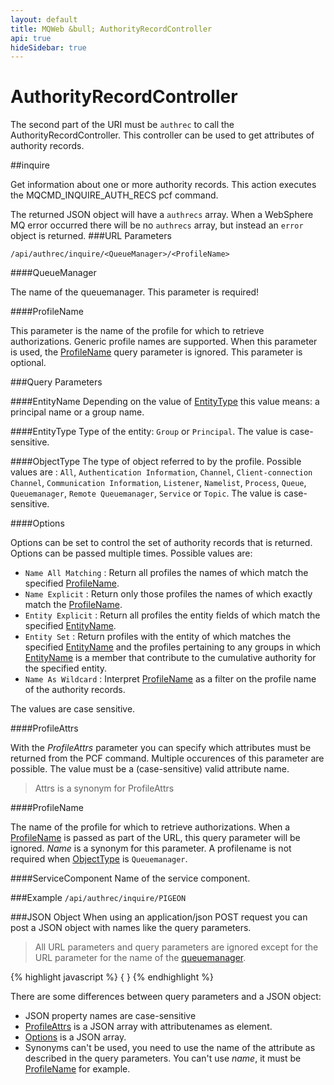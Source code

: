 ```yaml
---
layout: default
title: MQWeb &bull; AuthorityRecordController
api: true
hideSidebar: true
---
```

AuthorityRecordController
=========================

The second part of the URI must be `authrec` to call the AuthorityRecordController.
This controller can be used to get attributes of authority records.

##<a name="inquire"></a>inquire

Get information about one or more authority records. 
This action executes the MQCMD_INQUIRE_AUTH_RECS pcf command.

The returned JSON object will have a `authrecs` array. When a WebSphere MQ error occurred 
there will be no `authrecs` array, but instead an `error` object is returned.
###<a name="inquireUrl"></a>URL Parameters

`/api/authrec/inquire/<QueueManager>/<ProfileName>`

####<a name="inquireURLQueuemanager"></a>QueueManager

The name of the queuemanager. This parameter is required!

####<a name="inquireURLProfileName"></a>ProfileName
  
This parameter is the name of the profile for which to retrieve authorizations. Generic profile names are supported.
When this parameter is used, the [ProfileName](#inquireQueryProfileName) query parameter is ignored. This parameter 
is optional.

###<a name="inquireQuery"></a>Query Parameters

####<a name="inquireQueryEntityName"></a>EntityName
Depending on the value of [EntityType](#inquireQueryEntityType) this value means: a principal name or a group name.

####<a name="inquireQueryEntityType"></a>EntityType
Type of the entity: `Group` or `Principal`. The value is case-sensitive.

####<a name="inquireQueryObjectType"></a>ObjectType
The type of object referred to by the profile. Possible values are : `All`, `Authentication Information`, `Channel`, 
`Client-connection Channel`, `Communication Information`, `Listener`, `Namelist`, `Process`, `Queue`, `Queuemanager`,
`Remote Queuemanager`, `Service` or `Topic`. The value is case-sensitive.

####<a name="inquiryQueryOptions"></a>Options

Options can be set to control the set of authority records that is returned. Options can be passed multiple times.
Possible values are:

+ `Name All Matching` : Return all profiles the names of which match the specified [ProfileName](#inquireQueryProfileName).
+ `Name Explicit` : Return only those profiles the names of which exactly match the [ProfileName](#inquireQueryProfileName).
+ `Entity Explicit` : Return all profiles the entity fields of which match the specified [EntityName](#inquireQueryEntityName).
+ `Entity Set` : Return profiles with the entity of which matches the specified [EntityName](#inquireQueryEntityName) and the profiles pertaining to any groups in which [EntityName](#inquireQueryEntityName) is a member that contribute to the cumulative authority for the specified entity.
+ `Name As Wildcard` : Interpret [ProfileName](#inquireQueryProfileName) as a filter on the profile name of the authority records.

The values are case sensitive.

####<a name="inqueryQueryProfileAttrs"></a>ProfileAttrs

With the *ProfileAttrs* parameter you can specify which attributes must be returned from the PCF command. Multiple occurences of this parameter are possible. The value must be a (case-sensitive) valid attribute name.

> Attrs is a synonym for ProfileAttrs

####<a name="inquiryQueryProfileName"></a>ProfileName

The name of the profile for which to retrieve authorizations. When a [ProfileName](#inquireURLProfileName) is passed as
part of the URL, this query parameter will be ignored. *Name* is a synonym for this parameter. A profilename is not 
required when [ObjectType](#inquireQueryObjectType) is `Queuemanager`.

####<a name="inquireQueryServiceComponent"></a>ServiceComponent
Name of the service component.

###<a name="inquiryExample"></a>Example
`/api/authrec/inquire/PIGEON`  

###<a name="inquireJSON"></a>JSON Object
When using an application/json POST request you can post a JSON object with names like the
query parameters.

> All URL parameters and query parameters are ignored except for the URL parameter for
> the name of the [queuemanager](#inquireUrlQueueManager).

{% highlight javascript %}
    {
    }
{% endhighlight %}

There are some differences between query parameters and a JSON object:

+ JSON property names are case-sensitive
+ [ProfileAttrs](#inquireQueryProfileAttrs) is a JSON array with attributenames as element.
+ [Options](#inquireQueryOptions) is a JSON array.
+ Synonyms can't be used, you need to use the name of the attribute
  as described in the query parameters. You can't use *name*, it must be 
  [ProfileName](#inquireQueryProfileName) for example.
